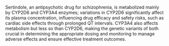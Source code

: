 Sertindole, an antipsychotic drug for schizophrenia, is metabolized mainly by CYP2D6 and CYP3A4 enzymes; variations in CYP2D6 significantly affect its plasma concentration, influencing drug efficacy and safety risks, such as cardiac side effects through prolonged QT intervals. CYP3A4 also affects metabolism but less so than CYP2D6, making the genetic variants of both crucial in determining the appropriate dosing and monitoring to manage adverse effects and ensure effective treatment outcomes.